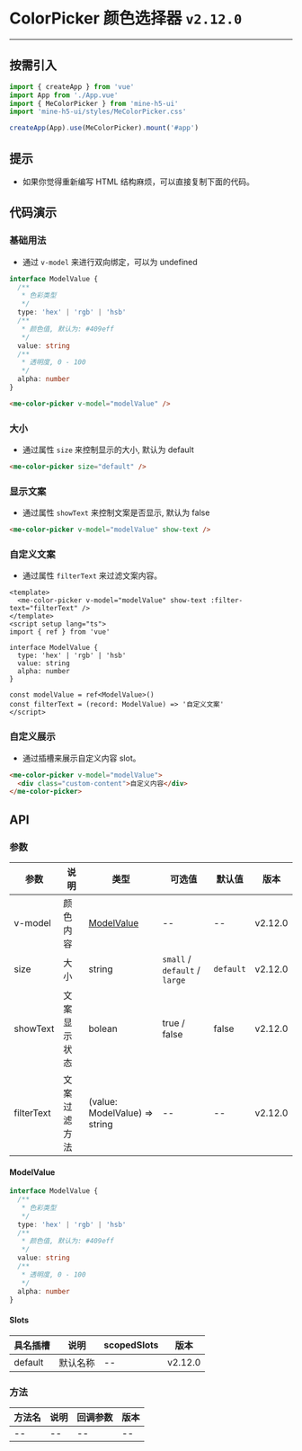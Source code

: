 # ColorPicker 颜色选择器 `v2.12.0`

---

## 按需引入

```ts
import { createApp } from 'vue'
import App from './App.vue'
import { MeColorPicker } from 'mine-h5-ui'
import 'mine-h5-ui/styles/MeColorPicker.css'

createApp(App).use(MeColorPicker).mount('#app')
```

## 提示

- 如果你觉得重新编写 HTML 结构麻烦，可以直接复制下面的代码。

## 代码演示

### 基础用法

- 通过 `v-model` 来进行双向绑定，可以为 undefined

```ts
interface ModelValue {
  /**
   * 色彩类型
   */
  type: 'hex' | 'rgb' | 'hsb'
  /**
   * 颜色值, 默认为: #409eff
   */
  value: string
  /**
   * 透明度, 0 - 100
   */
  alpha: number
}
```

```html
<me-color-picker v-model="modelValue" />
```

### 大小

- 通过属性 `size` 来控制显示的大小, 默认为 default

```html
<me-color-picker size="default" />
```

### 显示文案

- 通过属性 `showText` 来控制文案是否显示, 默认为 false

```html
<me-color-picker v-model="modelValue" show-text />
```

### 自定义文案

- 通过属性 `filterText` 来过滤文案内容。

```vue
<template>
  <me-color-picker v-model="modelValue" show-text :filter-text="filterText" />
</template>
<script setup lang="ts">
import { ref } from 'vue'

interface ModelValue {
  type: 'hex' | 'rgb' | 'hsb'
  value: string
  alpha: number
}

const modelValue = ref<ModelValue>()
const filterText = (record: ModelValue) => '自定义文案'
</script>
```

### 自定义展示

- 通过插槽来展示自定义内容 slot。

```html
<me-color-picker v-model="modelValue">
  <div class="custom-content">自定义内容</div>
</me-color-picker>
```

## API

### 参数

| 参数       | 说明         | 类型                          | 可选值                        | 默认值    | 版本    |
| ---------- | ------------ | ----------------------------- | ----------------------------- | --------- | ------- |
| v-model    | 颜色内容     | [ModelValue](#modelvalue)     | --                            | --        | v2.12.0 |
| size       | 大小         | string                        | `small` / `default` / `large` | `default` | v2.12.0 |
| showText   | 文案显示状态 | bolean                        | true / false                  | false     | v2.12.0 |
| filterText | 文案过滤方法 | (value: ModelValue) => string | --                            | --        | v2.12.0 |

#### ModelValue

```ts
interface ModelValue {
  /**
   * 色彩类型
   */
  type: 'hex' | 'rgb' | 'hsb'
  /**
   * 颜色值, 默认为: #409eff
   */
  value: string
  /**
   * 透明度, 0 - 100
   */
  alpha: number
}
```

#### Slots

| 具名插槽 | 说明     | scopedSlots | 版本    |
| -------- | -------- | ----------- | ------- |
| default  | 默认名称 | --          | v2.12.0 |

### 方法

| 方法名 | 说明 | 回调参数 | 版本 |
| ------ | ---- | -------- | ---- |
| --     | --   | --       | --   |
